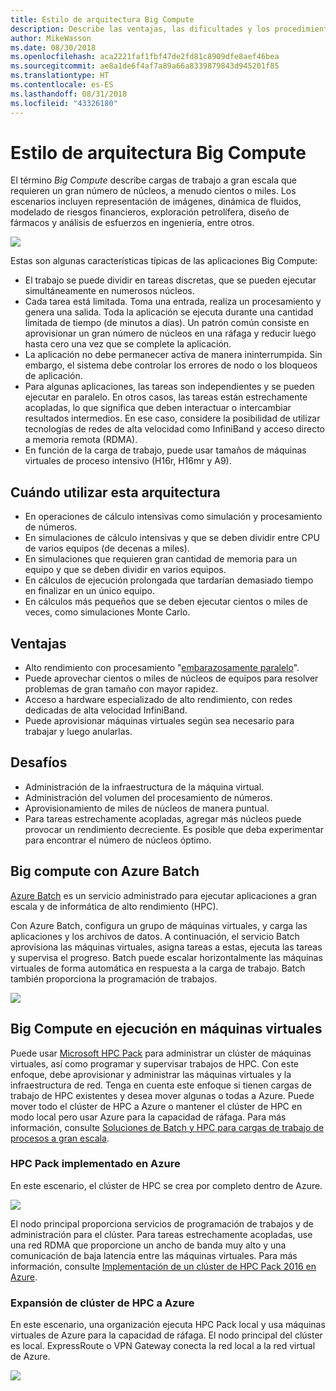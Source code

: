 ```yaml
---
title: Estilo de arquitectura Big Compute
description: Describe las ventajas, las dificultades y los procedimientos recomendados para las arquitecturas Big Compute en Azure.
author: MikeWasson
ms.date: 08/30/2018
ms.openlocfilehash: aca2221faf1fbf47de2fd81c8909dfe8aef46bea
ms.sourcegitcommit: ae8a1de6f4af7a89a66a8339879843d945201f85
ms.translationtype: HT
ms.contentlocale: es-ES
ms.lasthandoff: 08/31/2018
ms.locfileid: "43326180"
---
```

# <a name="big-compute-architecture-style"></a>Estilo de arquitectura Big Compute

El término *Big Compute* describe cargas de trabajo a gran escala que requieren un gran número de núcleos, a menudo cientos o miles. Los escenarios incluyen representación de imágenes, dinámica de fluidos, modelado de riesgos financieros, exploración petrolífera, diseño de fármacos y análisis de esfuerzos en ingeniería, entre otros.

![](./images/big-compute-logical.png)

Estas son algunas características típicas de las aplicaciones Big Compute:

- El trabajo se puede dividir en tareas discretas, que se pueden ejecutar simultáneamente en numerosos núcleos.
- Cada tarea está limitada. Toma una entrada, realiza un procesamiento y genera una salida. Toda la aplicación se ejecuta durante una cantidad limitada de tiempo (de minutos a días). Un patrón común consiste en aprovisionar un gran número de núcleos en una ráfaga y reducir luego hasta cero una vez que se complete la aplicación. 
- La aplicación no debe permanecer activa de manera ininterrumpida. Sin embargo, el sistema debe controlar los errores de nodo o los bloqueos de aplicación.
- Para algunas aplicaciones, las tareas son independientes y se pueden ejecutar en paralelo. En otros casos, las tareas están estrechamente acopladas, lo que significa que deben interactuar o intercambiar resultados intermedios. En ese caso, considere la posibilidad de utilizar tecnologías de redes de alta velocidad como InfiniBand y acceso directo a memoria remota (RDMA). 
- En función de la carga de trabajo, puede usar tamaños de máquinas virtuales de proceso intensivo (H16r, H16mr y A9).

## <a name="when-to-use-this-architecture"></a>Cuándo utilizar esta arquitectura

- En operaciones de cálculo intensivas como simulación y procesamiento de números.
- En simulaciones de cálculo intensivas y que se deben dividir entre CPU de varios equipos (de decenas a miles).
- En simulaciones que requieren gran cantidad de memoria para un equipo y que se deben dividir en varios equipos.
- En cálculos de ejecución prolongada que tardarían demasiado tiempo en finalizar en un único equipo.
- En cálculos más pequeños que se deben ejecutar cientos o miles de veces, como simulaciones Monte Carlo.

## <a name="benefits"></a>Ventajas

- Alto rendimiento con procesamiento "[embarazosamente paralelo][embarrassingly-parallel]".
- Puede aprovechar cientos o miles de núcleos de equipos para resolver problemas de gran tamaño con mayor rapidez.
- Acceso a hardware especializado de alto rendimiento, con redes dedicadas de alta velocidad InfiniBand.
- Puede aprovisionar máquinas virtuales según sea necesario para trabajar y luego anularlas. 

## <a name="challenges"></a>Desafíos

- Administración de la infraestructura de la máquina virtual.
- Administración del volumen del procesamiento de números. 
- Aprovisionamiento de miles de núcleos de manera puntual.
- Para tareas estrechamente acopladas, agregar más núcleos puede provocar un rendimiento decreciente. Es posible que deba experimentar para encontrar el número de núcleos óptimo.

## <a name="big-compute-using-azure-batch"></a>Big compute con Azure Batch

[Azure Batch][batch] es un servicio administrado para ejecutar aplicaciones a gran escala y de informática de alto rendimiento (HPC).

Con Azure Batch, configura un grupo de máquinas virtuales, y carga las aplicaciones y los archivos de datos. A continuación, el servicio Batch aprovisiona las máquinas virtuales, asigna tareas a estas, ejecuta las tareas y supervisa el progreso. Batch puede escalar horizontalmente las máquinas virtuales de forma automática en respuesta a la carga de trabajo. Batch también proporciona la programación de trabajos.

![](./images/big-compute-batch.png) 

## <a name="big-compute-running-on-virtual-machines"></a>Big Compute en ejecución en máquinas virtuales

Puede usar [Microsoft HPC Pack][hpc-pack] para administrar un clúster de máquinas virtuales, así como programar y supervisar trabajos de HPC. Con este enfoque, debe aprovisionar y administrar las máquinas virtuales y la infraestructura de red. Tenga en cuenta este enfoque si tienen cargas de trabajo de HPC existentes y desea mover algunas o todas a Azure. Puede mover todo el clúster de HPC a Azure o mantener el clúster de HPC en modo local pero usar Azure para la capacidad de ráfaga. Para más información, consulte [Soluciones de Batch y HPC para cargas de trabajo de procesos a gran escala][batch-hpc-solutions].

### <a name="hpc-pack-deployed-to-azure"></a>HPC Pack implementado en Azure

En este escenario, el clúster de HPC se crea por completo dentro de Azure.

![](./images/big-compute-iaas.png) 
 
El nodo principal proporciona servicios de programación de trabajos y de administración para el clúster. Para tareas estrechamente acopladas, use una red RDMA que proporcione un ancho de banda muy alto y una comunicación de baja latencia entre las máquinas virtuales. Para más información, consulte [Implementación de un clúster de HPC Pack 2016 en Azure][deploy-hpc-azure].

### <a name="burst-an-hpc-cluster-to-azure"></a>Expansión de clúster de HPC a Azure

En este escenario, una organización ejecuta HPC Pack local y usa máquinas virtuales de Azure para la capacidad de ráfaga. El nodo principal del clúster es local. ExpressRoute o VPN Gateway conecta la red local a la red virtual de Azure.

![](./images/big-compute-hybrid.png) 


[batch]: /azure/batch/
[batch-hpc-solutions]: /azure/batch/batch-hpc-solutions
[deploy-hpc-azure]: /azure/virtual-machines/windows/hpcpack-2016-cluster
[embarrassingly-parallel]: https://en.wikipedia.org/wiki/Embarrassingly_parallel
[hpc-pack]: https://technet.microsoft.com/library/cc514029

 
